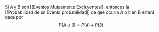 Si $A$ y $B$ son [[Eventos Mutuamente Excluyentes]], entonces la [[Probabilidad de un Evento|probabilidad]] de que ocurra $A$ o bien B estará dada por   
$$P(A ∪ B) = P(A) + P(B)$$
